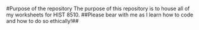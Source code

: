 #Purpose of the repository 
The purpose of this repository is to house all of my worksheets for HIST 8510. 
##Please bear with me as I learn how to code and how to do so ethically!##
